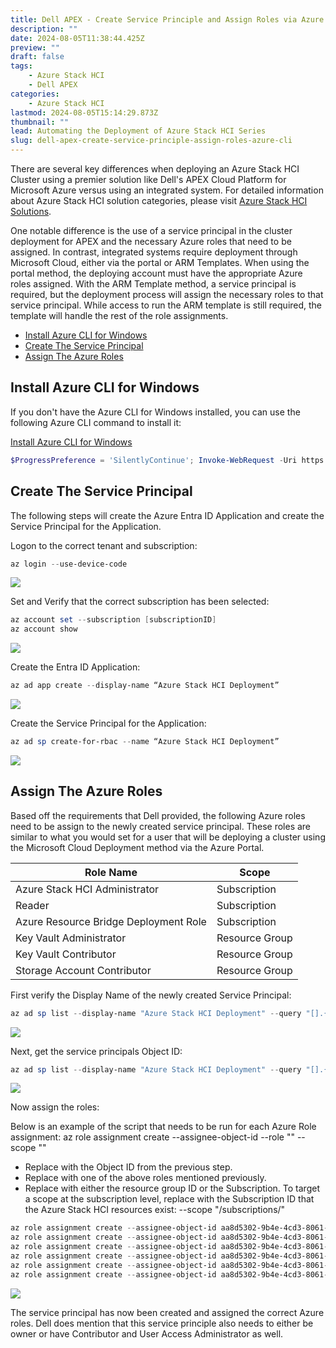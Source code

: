 ```yaml
---
title: Dell APEX - Create Service Principle and Assign Roles via Azure CLI
description: ""
date: 2024-08-05T11:38:44.425Z
preview: ""
draft: false
tags:
    - Azure Stack HCI
    - Dell APEX
categories:
    - Azure Stack HCI
lastmod: 2024-08-05T15:14:29.873Z
thumbnail: ""
lead: Automating the Deployment of Azure Stack HCI Series
slug: dell-apex-create-service-principle-assign-roles-azure-cli
---
```



There are several key differences when deploying an Azure Stack HCI Cluster using a premier solution like Dell's APEX Cloud Platform for Microsoft Azure versus using an integrated system. For detailed information about Azure Stack HCI solution categories, please visit [Azure Stack HCI Solutions](https://azurestackhcisolutions.azure.microsoft.com/#/Learn).

One notable difference is the use of a service principal in the cluster deployment for APEX and the necessary Azure roles that need to be assigned. In contrast, integrated systems require deployment through Microsoft Cloud, either via the portal or ARM Templates. When using the portal method, the deploying account must have the appropriate Azure roles assigned. With the ARM Template method, a service principal is required, but the deployment process will assign the necessary roles to that service principal. While access to run the ARM template is still required, the template will handle the rest of the role assignments.

- [Install Azure CLI for Windows](#install-azure-cli-for-windows)
- [Create The Service Principal](#create-the-service-principal)
- [Assign The Azure Roles](#assign-the-azure-roles)

## Install Azure CLI for Windows

If you don't have the Azure CLI for Windows installed, you can use the following Azure CLI command to install it:

[Install Azure CLI for Windows](https://learn.microsoft.com/en-us/cli/azure/install-azure-cli-windows?tabs=powershell)

```powershell
$ProgressPreference = 'SilentlyContinue'; Invoke-WebRequest -Uri https://aka.ms/ installazurecliwindowsx64 -OutFile .\AzureCLI.msi; Start-Process msiexec.exe -Wait -ArgumentList '/I AzureCLI.msi /quiet'; Remove-Item .\AzureCLI.msi
```

## Create The Service Principal

The following steps will create the Azure Entra ID Application and create the Service Principal for the Application.

Logon to the correct tenant and subscription:

```powershell
az login --use-device-code
```

![](/img/apex-sp/Screenshot%202024-08-05%20090325.png)

Set and Verify that the correct subscription has been selected:

```powershell
az account set --subscription [subscriptionID]
az account show
```

![](/img/apex-sp/Screenshot%202024-08-05%20091657.png)


Create the Entra ID Application:

```powershell
az ad app create --display-name “Azure Stack HCI Deployment”
```

![](/img/apex-sp/Screenshot%202024-08-05%20092609.png)

Create the Service Principal for the Application:

```powershell
az ad sp create-for-rbac --name “Azure Stack HCI Deployment”
```

![](/img/apex-sp/Screenshot%202024-08-05%20092818.png)

## Assign The Azure Roles

Based off the requirements that Dell provided, the following Azure roles need to be assign to the newly created service principal. These roles are similar to what you would set for a user that will be deploying a cluster using the Microsoft Cloud Deployment method via the Azure Portal.

Role Name | Scope
---------|----------
 Azure Stack HCI Administrator | Subscription
 Reader | Subscription
 Azure Resource Bridge Deployment Role | Subscription
 Key Vault Administrator | Resource Group
 Key Vault Contributor | Resource Group
 Storage Account Contributor | Resource Group

First verify the Display Name of the newly created Service Principal:

```powershell
az ad sp list --display-name "Azure Stack HCI Deployment" --query "[].{name:displayName}"
```

![](/img/apex-sp/Screenshot%202024-08-05%20104956.png)

Next, get the service principals Object ID:

```powershell
az ad sp list --display-name "Azure Stack HCI Deployment" --query "[].{id:id}" --output tsv
```

![](/img/apex-sp/Screenshot%202024-08-05%20105134.png)

Now assign the roles:

Below is an example of the script that needs to be run for each Azure Role assignment:
az role assignment create --assignee-object-id <ObjectID> --role "<RoleName>" --scope "<Scope>"
- Replace <ObjectID> with the Object ID from the previous step.
- Replace <RoleName> with one of the above roles mentioned previously.
- Replace <Scope> with either the resource group ID or the Subscription.
To target a scope at the subscription level, replace <SubscriptionID> with the Subscription ID that the Azure Stack HCI resources exist:
--scope "/subscriptions/<SubscriptionID>"

```powershell
az role assignment create --assignee-object-id aa8d5302-9b4e-4cd3-8061-89771753907a --role "Azure Stack HCI Administrator" --scope "/subscriptions/[subscriptionid]"
az role assignment create --assignee-object-id aa8d5302-9b4e-4cd3-8061-89771753907a --role "Reader" --scope "/subscriptions/[subscriptionid]"
az role assignment create --assignee-object-id aa8d5302-9b4e-4cd3-8061-89771753907a --role "Azure Resource Bridge Deployment Role" --scope "/subscriptions/[subscriptionid]"
az role assignment create --assignee-object-id aa8d5302-9b4e-4cd3-8061-89771753907a --role "Key Vault Administrator" --scope "/subscriptions/[subscriptionid]/resourceGroups/[resourcegroup]"
az role assignment create --assignee-object-id aa8d5302-9b4e-4cd3-8061-89771753907a --role "Key Vault Contributor" --scope "/subscriptions/[subscriptionid]/resourceGroups/[resourcegroup]"
az role assignment create --assignee-object-id aa8d5302-9b4e-4cd3-8061-89771753907a --role "Storage Account Contributor" --scope "/subscriptions/[subscriptionid]/resourceGroups/[resourcegroup]"
```

![](/img/apex-sp/Screenshot%202024-08-05%20105947.png)

The service principal has now been created and assigned the correct Azure roles. Dell does mention that this service principle also needs to either be owner or have Contributor and User Access Administrator as well.
